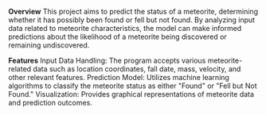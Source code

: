 **Overview**
	This project aims to predict the status of a meteorite, determining whether it has possibly been found or fell but not found. By analyzing input data related to meteorite characteristics, the model can make informed predictions about the likelihood of a meteorite being discovered or remaining undiscovered.

**Features**
	Input Data Handling: The program accepts various meteorite-related data such as location coordinates, fall date, mass, velocity, and other relevant features.
	Prediction Model: Utilizes machine learning algorithms to classify the meteorite status as either "Found" or "Fell but Not Found."
	Visualization: Provides graphical representations of meteorite data and prediction outcomes.
